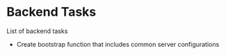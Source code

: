# Backend Tasks

List of backend tasks

- Create bootstrap function that includes common server configurations
